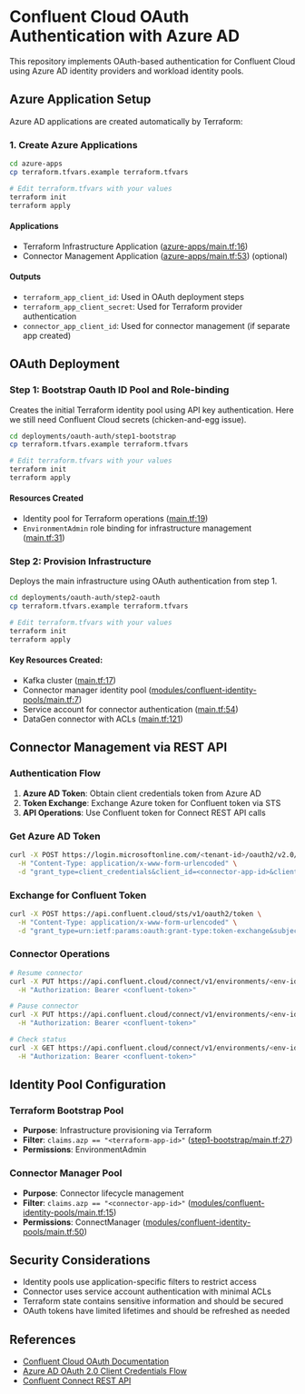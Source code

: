 # Confluent Cloud OAuth Authentication with Azure AD

This repository implements OAuth-based authentication for Confluent Cloud using Azure AD identity providers and workload identity pools.

## Azure Application Setup

Azure AD applications are created automatically by Terraform:

### 1. Create Azure Applications

```sh
cd azure-apps
cp terraform.tfvars.example terraform.tfvars

# Edit terraform.tfvars with your values
terraform init
terraform apply
```

#### Applications

- Terraform Infrastructure Application ([azure-apps/main.tf:16](azure-apps/main.tf#L16))
- Connector Management Application ([azure-apps/main.tf:53](azure-apps/main.tf#L53)) (optional)

#### Outputs

- `terraform_app_client_id`: Used in OAuth deployment steps
- `terraform_app_client_secret`: Used for Terraform provider authentication
- `connector_app_client_id`: Used for connector management (if separate app created)

## OAuth Deployment

### Step 1: Bootstrap Oauth ID Pool and Role-binding

Creates the initial Terraform identity pool using API key authentication. Here we still need Confluent Cloud secrets (chicken-and-egg issue). 

```sh
cd deployments/oauth-auth/step1-bootstrap
cp terraform.tfvars.example terraform.tfvars

# Edit terraform.tfvars with your values
terraform init
terraform apply
```

#### Resources Created

- Identity pool for Terraform operations ([main.tf:19](deployments/oauth-auth/step1-bootstrap/main.tf#L19))
- `EnvironmentAdmin` role binding for infrastructure management ([main.tf:31](deployments/oauth-auth/step1-bootstrap/main.tf#L31))

### Step 2: Provision Infrastructure

Deploys the main infrastructure using OAuth authentication from step 1.

```sh
cd deployments/oauth-auth/step2-oauth
cp terraform.tfvars.example terraform.tfvars

# Edit terraform.tfvars with your values
terraform init
terraform apply
```

#### Key Resources Created:

- Kafka cluster ([main.tf:17](deployments/oauth-auth/step2-oauth/main.tf#L17))
- Connector manager identity pool ([modules/confluent-identity-pools/main.tf:7](modules/confluent-identity-pools/main.tf#L7))
- Service account for connector authentication ([main.tf:54](deployments/oauth-auth/step2-oauth/main.tf#L54))
- DataGen connector with ACLs ([main.tf:121](deployments/oauth-auth/step2-oauth/main.tf#L121))

## Connector Management via REST API

### Authentication Flow

1. **Azure AD Token**: Obtain client credentials token from Azure AD
2. **Token Exchange**: Exchange Azure token for Confluent token via STS
3. **API Operations**: Use Confluent token for Connect REST API calls

### Get Azure AD Token

```sh
curl -X POST https://login.microsoftonline.com/<tenant-id>/oauth2/v2.0/token \
  -H "Content-Type: application/x-www-form-urlencoded" \
  -d "grant_type=client_credentials&client_id=<connector-app-id>&client_secret=<secret>&scope=api://<connector-app-id>/.default"
```

### Exchange for Confluent Token

```sh
curl -X POST https://api.confluent.cloud/sts/v1/oauth2/token \
  -H "Content-Type: application/x-www-form-urlencoded" \
  -d "grant_type=urn:ietf:params:oauth:grant-type:token-exchange&subject_token=<azure-token>&subject_token_type=urn:ietf:params:oauth:token-type:access_token&identity_pool_id=<connector-manager-pool-id>"
```

### Connector Operations

```sh
# Resume connector
curl -X PUT https://api.confluent.cloud/connect/v1/environments/<env-id>/clusters/<cluster-id>/connectors/<connector-name>/resume \
  -H "Authorization: Bearer <confluent-token>"

# Pause connector  
curl -X PUT https://api.confluent.cloud/connect/v1/environments/<env-id>/clusters/<cluster-id>/connectors/<connector-name>/pause \
  -H "Authorization: Bearer <confluent-token>"

# Check status
curl -X GET https://api.confluent.cloud/connect/v1/environments/<env-id>/clusters/<cluster-id>/connectors/<connector-name>/status \
  -H "Authorization: Bearer <confluent-token>"
```

## Identity Pool Configuration

### Terraform Bootstrap Pool

- **Purpose**: Infrastructure provisioning via Terraform
- **Filter**: `claims.azp == "<terraform-app-id>"` ([step1-bootstrap/main.tf:27](deployments/oauth-auth/step1-bootstrap/main.tf#L27))
- **Permissions**: EnvironmentAdmin

### Connector Manager Pool  

- **Purpose**: Connector lifecycle management
- **Filter**: `claims.azp == "<connector-app-id>"` ([modules/confluent-identity-pools/main.tf:15](modules/confluent-identity-pools/main.tf#L15))
- **Permissions**: ConnectManager ([modules/confluent-identity-pools/main.tf:50](modules/confluent-identity-pools/main.tf#L50))

## Security Considerations

- Identity pools use application-specific filters to restrict access
- Connector uses service account authentication with minimal ACLs
- Terraform state contains sensitive information and should be secured
- OAuth tokens have limited lifetimes and should be refreshed as needed

## References

- [Confluent Cloud OAuth Documentation](https://docs.confluent.io/cloud/current/security/authenticate/workload-identities/identity-providers/oauth/)
- [Azure AD OAuth 2.0 Client Credentials Flow](https://docs.microsoft.com/en-us/azure/active-directory/develop/v2-oauth2-client-creds-grant-flow)
- [Confluent Connect REST API](https://docs.confluent.io/cloud/current/api.html#tag/Connectors)
